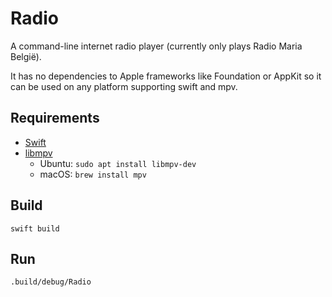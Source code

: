 # Radio
A command-line internet radio player (currently only plays Radio Maria België).

It has no dependencies to Apple frameworks like Foundation or AppKit so it can be used on any platform supporting swift and mpv.

## Requirements

- [Swift](https://swift.org/download/#releases)
- [libmpv](https://mpv.io)
  - Ubuntu: `sudo apt install libmpv-dev`
  - macOS: `brew install mpv`

## Build

```shell
swift build
```
## Run

```shell
.build/debug/Radio
```